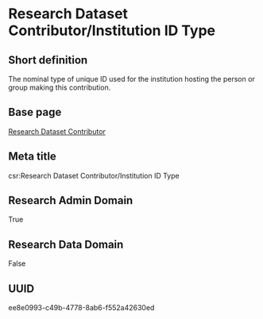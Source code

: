 # Research Dataset Contributor/Institution ID Type
## Short definition
The nominal type of unique ID used for the institution hosting the person or group making this contribution.
## Base page
[Research Dataset Contributor](https://github.com/EuroCRIS/CASRAI-Dictionairies/blob/main/Objects/Research%20Dataset%20Contributor.md)
## Meta title
csr:Research Dataset Contributor/Institution ID Type
## Research Admin Domain
True
## Research Data Domain
False
## UUID
ee8e0993-c49b-4778-8ab6-f552a42630ed

